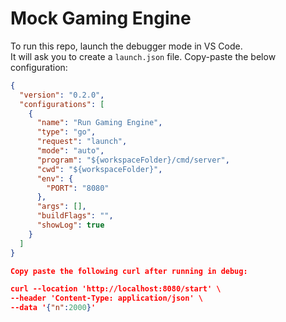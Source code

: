 # Mock Gaming Engine

To run this repo, launch the debugger mode in VS Code.  
It will ask you to create a `launch.json` file. Copy-paste the below configuration:

```json
{
  "version": "0.2.0",
  "configurations": [
    {
      "name": "Run Gaming Engine",
      "type": "go",
      "request": "launch",
      "mode": "auto",
      "program": "${workspaceFolder}/cmd/server",
      "cwd": "${workspaceFolder}",
      "env": {
        "PORT": "8080"
      },
      "args": [],
      "buildFlags": "",
      "showLog": true
    }
  ]
}

Copy paste the following curl after running in debug: 

curl --location 'http://localhost:8080/start' \
--header 'Content-Type: application/json' \
--data '{"n":2000}'
